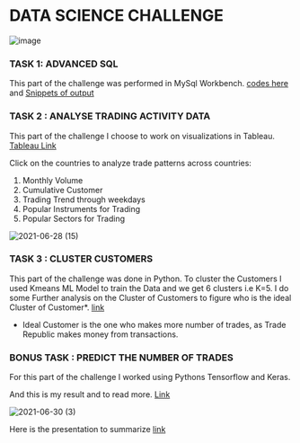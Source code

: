 # DATA SCIENCE CHALLENGE

![image](https://user-images.githubusercontent.com/81169091/123562641-3a769d00-d7b0-11eb-9617-e6bae1570bbb.png)


### TASK 1: ADVANCED SQL

This part of the challenge was performed in MySql Workbench. [codes here](https://github.com/prebitha/Predicting-Trades/blob/main/Advanced%20Sql/Advanced_Sql.sql) and [Snippets of output](https://github.com/prebitha/Predicting-Trades/tree/main/Advanced%20Sql)

### TASK 2 : ANALYSE TRADING ACTIVITY DATA

This part of the challenge I choose to work on visualizations in Tableau. [Tableau Link](https://public.tableau.com/app/profile/prebitha.staphney.abraham/viz/TR-Task/Dashboard1)

Click on the countries to analyze trade patterns across countries:
1. Monthly Volume
2. Cumulative Customer
3. Trading Trend through weekdays
4. Popular Instruments for Trading
5. Popular Sectors for Trading

![2021-06-28 (15)](https://user-images.githubusercontent.com/81169091/123562504-647b8f80-d7af-11eb-8fa5-a2e8fbd535d3.png)


### TASK 3 : CLUSTER CUSTOMERS

This part of the challenge was done in Python. To cluster the Customers I used Kmeans ML Model to train the Data and we get 6 clusters i.e K=5.
I do some Further analysis on the Cluster of Customers to figure who is the ideal Cluster of Customer*. [link](https://github.com/prebitha/Predicting-Trades/tree/main/Cluster%20Customer)

  - Ideal Customer is the one who makes more number of trades, as Trade Republic makes money from transactions. 

### BONUS TASK : PREDICT THE NUMBER OF TRADES

For this part of the challenge I worked using Pythons Tensorflow and Keras. 

And this is my result and to read more.  [Link](https://github.com/prebitha/Predicting-Trades/tree/main/Predict%20Trades)

![2021-06-30 (3)](https://user-images.githubusercontent.com/81169091/124029096-122bb000-d9f5-11eb-8bab-2be58e4aa2b9.png)



Here is the presentation to summarize [link](https://pasteapp.com/p/clbm7YH5fAg?view=qCCqKpDGMKP)
